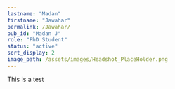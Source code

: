 ```yaml
---
lastname: "Madan"
firstname: "Jawahar"
permalink: /Jawahar/
pub_id: "Madan J"
role: "PhD Student"
status: "active"
sort_display: 2
image_path: /assets/images/Headshot_PlaceHolder.png
---
```


This is a test